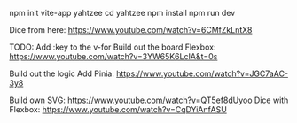 npm init vite-app yahtzee
cd yahtzee
npm install
npm run dev

Dice from here: https://www.youtube.com/watch?v=6CMfZkLntX8

TODO:
Add :key to the v-for
Build out the board
Flexbox: https://www.youtube.com/watch?v=3YW65K6LcIA&t=0s

Build out the logic
Add Pinia: https://www.youtube.com/watch?v=JGC7aAC-3y8

Build own SVG: https://www.youtube.com/watch?v=QT5ef8dUyoo
Dice with Flexbox: https://www.youtube.com/watch?v=CqDYiAnfASU
